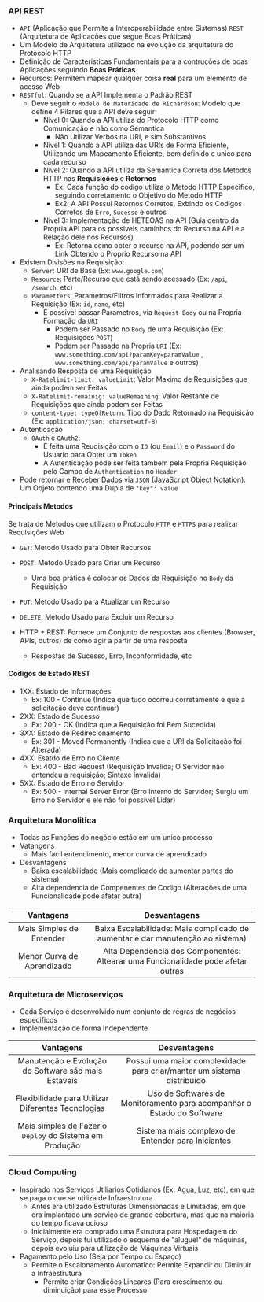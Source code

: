 ### API REST

- `API` (Aplicação que Permite a Interoperabilidade entre Sistemas) `REST` (Arquitetura de Aplicações que segue Boas
  Práticas)
- Um Modelo de Arquitetura utilizado na evolução da arquitetura do Protocolo HTTP
- Definição de Caracteristicas Fundamentais para a contruções de boas Aplicações seguindo **Boas Práticas**
- Recursos: Permitem mapear qualquer coisa **real** para um elemento de acesso Web
- `RESTful`: Quando se a API Implementa o Padrão REST
    - Deve seguir o `Modelo de Maturidade de Richardson`: Modelo que define 4 Pilares que a API deve seguir:
        - Nivel 0: Quando a API utiliza do Protocolo HTTP como Comunicação e não como Semantica
            - Não Utilizar Verbos na URI, e sim Substantivos
        - Nivel 1: Quando a API utiliza das URIs de Forma Eficiente, Utilizando um Mapeamento Eficiente, bem definido e
          unico para cada recurso
        - Nivel 2: Quando a API utiliza da Semantica Correta dos Metodos HTTP nas **Requisições** e **Retornos**
            - Ex: Cada função do codigo utiliza o Metodo HTTP Especifico, seguindo corretamento o Objetivo do Metodo
              HTTP
            - Ex2: A API Possui Retornos Corretos, Exbindo os Codigos Corretos de `Erro`, `Sucesso` e outros
        - Nivel 3: Implementação de HETEOAS na API (Guia dentro da Propria API para os possiveis caminhos do Recurso na
          API e a Relação dele nos Recursos)
            - Ex: Retorna como obter o recurso na API, podendo ser um Link Obtendo o Proprio Recurso na API
- Existem Divisões na Requisição:
    - `Server`: URI de Base (Ex: `www.google.com`)
    - `Resource`: Parte/Recurso que está sendo acessado (Ex: `/api`, `/search`, etc)
    - `Parametters`: Parametros/Filtros Informados para Realizar a Requisição (Ex: `id`, `name`, etc)
        - É possivel passar Parametros, via `Request Body` ou na Propria Formação da `URI`
            - Podem ser Passado no `Body` de uma Requisição (Ex: Requisições `POST`)
            - Podem ser Passado na Propria `URI` (Ex: `www.something.com/api?paramKey=paramValue`
              , `www.something.com/api/paramValue` e outros)
- Analisando Resposta de uma Requisição
    - `X-Ratelimit-limit: valueLimit`: Valor Maximo de Requisições que ainda podem ser Feitas
    - `X-Ratelimit-remainig: valueRemaining`: Valor Restante de Requisições que ainda podem ser Feitas
    - `content-type: typeOfReturn`: Tipo do Dado Retornado na Requisição (Ex: `application/json; charset=utf-8`)
- Autenticação
    - `OAuth` e `OAuth2`:
        - É feita uma Reuqisição com o `ID` (ou `Email`) e o `Password` do Usuario para Obter um `Token`
        - A Autenticação pode ser feita tambem pela Propria Requisição pelo Campo de `Authentication` no `Header`
- Pode retornar e Receber Dados via `JSON` (JavaScript Object Notation): Um Objeto contendo uma Dupla de `"key": value`

#### Principais Metodos

Se trata de Metodos que utilizam o Protocolo `HTTP` e `HTTPS` para realizar Requisições Web

- `GET`: Metodo Usado para Obter Recursos
- `POST`: Metodo Usado para Criar um Recurso
    - Uma boa prática é colocar os Dados da Requisição no `Body` da Requisição
- `PUT`: Metodo Usado para Atualizar um Recurso
- `DELETE`: Metodo Usado para Excluir um Recurso

- HTTP + REST: Fornece um Conjunto de respostas aos clientes (Browser, APIs, outros) de como agir a partir de uma
  resposta
    - Respostas de Sucesso, Erro, Inconformidade, etc

#### Codigos de Estado REST

- 1XX: Estado de Informações
    - Ex: 100 - Continue (Indica que tudo ocorreu corretamente e que a solicitação deve continuar)
- 2XX: Estado de Sucesso
    - Ex: 200 - OK (Indica que a Requisição foi Bem Sucedida)
- 3XX: Estado de Redirecionamento
    - Ex: 301 - Moved Permanently (Indica que a URI da Solicitação foi Alterada)
- 4XX: Esatdo de Erro no Cliente
    - Ex: 400 - Bad Request (Requisição Invalida; O Servidor não entendeu a requisição; Sintaxe Invalida)
- 5XX: Estado de Erro no Servidor
    - Ex: 500 - Internal Server Error (Erro Interno do Servidor; Surgiu um Erro no Servidor e ele não foi possivel
      Lidar)

### Arquitetura Monolitica

- Todas as Funções do negócio estão em um unico processo
- Vatangens
    - Mais facil entendimento, menor curva de aprendizado
- Desvantagens
    - Baixa escalabilidade (Mais complicado de aumentar partes do sistema)
    - Alta dependencia de Compenentes de Codigo (Alterações de uma Funcionalidade pode afetar outra)

|         Vantagens          |                                    Desvantagens                                     |
|:--------------------------:|:-----------------------------------------------------------------------------------:|
|  Mais Simples de Entender  |   Baixa Escalabilidade: Mais complicado de aumentar e dar manutenção ao sistema)    |
| Menor Curva de Aprendizado |  Alta Dependencia dos Componentes: Altearar uma Funcionalidade pode afetar outras   |

### Arquitetura de Microserviços

- Cada Serviço é desenvolvido num conjunto de regras de negócios especificos
- Implementação de forma Independente

|                        Vantagens                        |                              Desvantagens                              |
|:-------------------------------------------------------:|:----------------------------------------------------------------------:|
|   Manutenção e Evolução do Software são mais Estaveis   | Possui uma maior complexidade para criar/manter um sistema distribuido |
|   Flexibilidade para Utilizar Diferentes Tecnologias    | Uso de Softwares de Monitoramento para acompanhar o Estado do Software |
| Mais simples de Fazer o `Deploy` do Sistema em Produção |           Sistema mais complexo de Entender para Iniciantes            |
|                                                         |                                                                        |

### Cloud Computing

- Inspirado nos Serviços Utiliarios Cotidianos (Ex: Agua, Luz, etc), em que se paga o que se utiliza de Infraestrutura
    - Antes era utilizado Estruturas Dimensionadas e Limitadas, em que era implantado um serviço de grande cobertura,
      mas que na maioria do tempo ficava ocioso
    - Inicialmente era comprado uma Estrutura para Hospedagem do Serviço, depois fui utilizado o esquema de "aluguel" de
      máquinas, depois evoluiu para utilização de Máquinas Virtuais
- Pagamento pelo Uso (Seja por Tempo ou Espaço)
    - Permite o Escalonamento Automatico: Permite Expandir ou Diminuir a Infraestrutura
        - Permite criar Condições Lineares (Para crescimento ou diminuição) para esse Processo
